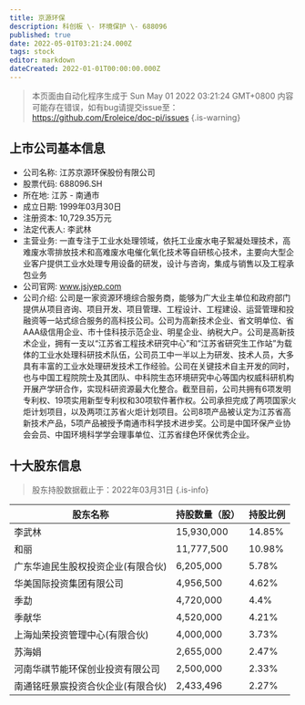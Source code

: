 ```yaml
---
title: 京源环保
description: 科创板 \- 环境保护 \- 688096
published: true
date: 2022-05-01T03:21:24.000Z
tags: stock
editor: markdown
dateCreated: 2022-01-01T00:00:00.000Z
---
```


> 本页面由自动化程序生成于 Sun May 01 2022 03:21:24 GMT+0800
> 内容可能存在错误，如有bug请提交issue至：https://github.com/Eroleice/doc-pi/issues
{.is-warning}

## 上市公司基本信息
- 公司名称: 江苏京源环保股份有限公司
- 股票代码: 688096.SH
- 所在地: 江苏 - 南通市
- 成立日期: 1999年03月30日
- 注册资本: 10,729.35万元
- 法定代表人: 李武林
- 主营业务: 一直专注于工业水处理领域，依托工业废水电子絮凝处理技术，高难废水零排放技术和高难废水电催化氧化技术等自研核心技术，主要向大型企业客户提供工业水处理专用设备的研发，设计与咨询，集成与销售以及工程承包业务
- 公司官网: www.jsjyep.com
- 公司介绍: 公司是一家资源环境综合服务商，能够为广大业主单位和政府部门提供从项目咨询、项目开发、项目管理、工程设计、工程建设、运营管理和投融资等一站式综合服务的高科技公司。公司为高新技术企业、省文明单位、省AAA级信用企业、市十佳科技示范企业、明星企业、纳税大户。公司是高新技术企业，拥有一支以“江苏省工程技术研究中心”和“江苏省研究生工作站”为载体的工业水处理科研技术队伍，公司员工中一半以上为研发、技术人员，大多具有丰富的工业水处理研发技术工作经验。公司在关键技术自主开发的同时，也与中国工程院院士及其团队、中科院生态环境研究中心等国内权威科研机构开展产学研合作，实现科研资源最大化整合。截至目前，公司共拥有6项发明专利权、19项实用新型专利权和30项软件著作权。公司承担完成了两项国家火炬计划项目，以及两项江苏省火炬计划项目。公司8项产品被认定为江苏省高新技术产品，5项产品被授予南通市科学技术进步奖。公司是中国环保产业协会会员、中国环境科学学会理事单位、江苏省绿色环保优秀企业。


## 十大股东信息
> 股东持股数据截止于：2022年03月31日
{.is-info}

| 股东名称 | 持股数量（股） | 持股比例 |
| --- | --- | --- |
| 李武林 | 15,930,000 | 14.85% |
| 和丽 | 11,777,500 | 10.98% |
| 广东华迪民生股权投资企业(有限合伙) | 6,205,000 | 5.78% |
| 华美国际投资集团有限公司 | 4,956,500 | 4.62% |
| 季勐 | 4,720,000 | 4.4% |
| 季献华 | 4,520,000 | 4.21% |
| 上海灿荣投资管理中心(有限合伙) | 4,000,000 | 3.73% |
| 苏海娟 | 2,655,000 | 2.47% |
| 河南华祺节能环保创业投资有限公司 | 2,500,000 | 2.33% |
| 南通铭旺景宸投资合伙企业(有限合伙) | 2,433,496 | 2.27% |




